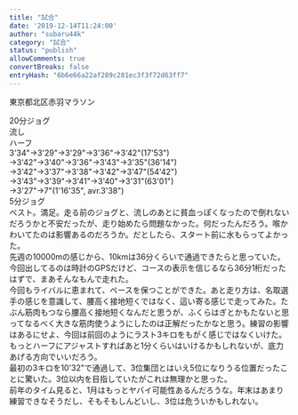 ```yaml
---
title: "試合"
date: '2019-12-14T11:24:00'
author: "subaru44k"
category: "試合"
status: "publish"
allowComments: true
convertBreaks: false
entryHash: "6b6e66a22af289c281ec3f3f72d63ff7"
---
```

東京都北区赤羽マラソン<div>
</div><div>20分ジョグ</div><div>
</div><div>流し</div><div>
</div><div>ハーフ</div><div>3'34"→3'29"→3'29"→3'36"→3'42"(17'53")</div><div>→3'42"→3'40"→3'36"→3'43"→3'35"(36'14")</div><div>→3'42"→3'37"→3'38"→3'42"→3'47"(54'42")</div><div>→3'43"→3'39"→3'41"→3'40"→3'31"(63'01")</div><div>→3'27"→7"(1'16'35", avr.3'38"<span style="letter-spacing: 0.13rem;">)</span></div><div>
</div><div>5分ジョグ</div><div>
</div><div>ベスト。満足。走る前のジョグと、流しのあとに貧血っぽくなったので倒れないだろうかと不安だったが、走り始めたら問題なかった。何だったんだろう。喉かわいてたのは影響あるのだろうか。だとしたら、スタート前に水もらってよかった。</div><div>先週の10000mの感じから、10kmは36分くらいで通過できたらと思っていた。今回出してるのは時計のGPSだけど、コースの表示を信じるなら36分1桁だったはずで、まあそんなもんで走れた。</div><div>今回もライバルに恵まれて、ペースを保つことができた。あと走り方は、名取選手の感じを意識して、腰高く接地短くではなく、這い寄る感じで走ってみた。たぶん筋肉もつなら腰高く接地短くなんだと思うが、ふくらはぎとかもたないと思ってなるべく大きな筋肉使うようにしたのは正解だったかなと思う。練習の影響はあるにせよ、今回は前回のようにラスト3キロをもがく感じではなくいけた。</div><div>もっとハーフにアジャストすればあと1分くらいはいけるかもしれないが、底力あげる方向でいいだろう。</div><div>
</div><div>最初の3キロを10'32"で通過して、3位集団とはいえ5位になりうる位置だったことに驚いた。3位以内を目指していたがこれは無理かと思った。</div><div>前年のタイム見ると、1月はもっとヤバイ可能性あるんだろうな。年末はあまり練習できなそうだし、そもそもしんどいし、3位は危ういかもしれない。</div>

